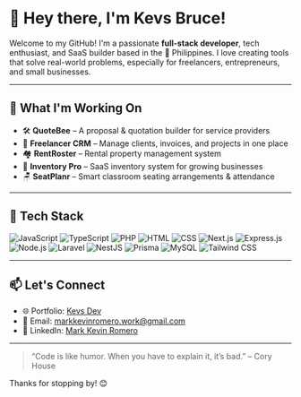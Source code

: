 # 👋 Hey there, I'm Kevs Bruce!

Welcome to my GitHub! I'm a passionate **full-stack developer**, tech enthusiast, and SaaS builder based in the 🌴 Philippines. I love creating tools that solve real-world problems, especially for freelancers, entrepreneurs, and small businesses.

---

## 🚀 What I'm Working On

- 🛠️ **QuoteBee** – A proposal & quotation builder for service providers  
- 🧠 **Freelancer CRM** – Manage clients, invoices, and projects in one place  
- 🏘️ **RentRoster** – Rental property management system  
- 🧮 **Inventory Pro** – SaaS inventory system for growing businesses  
- 🪑 **SeatPlanr** – Smart classroom seating arrangements & attendance  

---

## 🧰 Tech Stack

![JavaScript](https://img.shields.io/badge/JavaScript-F7DF1E?style=flat-square&logo=javascript&logoColor=000)
![TypeScript](https://img.shields.io/badge/TypeScript-3178C6?style=flat-square&logo=typescript&logoColor=fff)
![PHP](https://img.shields.io/badge/PHP-777BB4?style=flat-square&logo=php&logoColor=fff)
![HTML](https://img.shields.io/badge/HTML5-E34F26?style=flat-square&logo=html5&logoColor=fff)
![CSS](https://img.shields.io/badge/CSS3-1572B6?style=flat-square&logo=css3&logoColor=fff)
![Next.js](https://img.shields.io/badge/Next.js-000000?style=flat-square&logo=nextdotjs&logoColor=fff)
![Express.js](https://img.shields.io/badge/Express.js-000000?style=flat-square&logo=express&logoColor=fff)
![Node.js](https://img.shields.io/badge/Node.js-339933?style=flat-square&logo=nodedotjs&logoColor=fff)
![Laravel](https://img.shields.io/badge/Laravel-FF2D20?style=flat-square&logo=laravel&logoColor=fff)
![NestJS](https://img.shields.io/badge/NestJS-E0234E?style=flat-square&logo=nestjs&logoColor=fff)
![Prisma](https://img.shields.io/badge/Prisma-2D3748?style=flat-square&logo=prisma&logoColor=fff)
![MySQL](https://img.shields.io/badge/MySQL-4479A1?style=flat-square&logo=mysql&logoColor=fff)
![Tailwind CSS](https://img.shields.io/badge/Tailwind_CSS-38B2AC?style=flat-square&logo=tailwind-css&logoColor=fff)

---

## 📫 Let's Connect

- 🌐 Portfolio: [Kevs Dev](https://kevsuxdev.vercel.app)  
- 📩 Email: markkevinromero.work@gmail.com  
- 💼 LinkedIn: [Mark Kevin Romero](https://www.linkedin.com/in/mark-kevin-romero-6951a3284)

---

> “Code is like humor. When you have to explain it, it’s bad.” – Cory House

Thanks for stopping by! 😊
